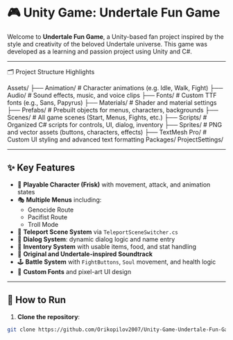 # 🎮 Unity Game: Undertale Fun Game

Welcome to **Undertale Fun Game**, a Unity-based fan project inspired by the style and creativity of the beloved Undertale universe. This game was developed as a learning and passion project using Unity and C#.

---

🗂️ Project Structure Highlights

Assets/
├── Animation/ # Character animations (e.g. Idle, Walk, Fight)
├── Audio/ # Sound effects, music, and voice clips
├── Fonts/ # Custom TTF fonts (e.g., Sans, Papyrus)
├── Materials/ # Shader and material settings
├── Prefabs/ # Prebuilt objects for menus, characters, backgrounds
├── Scenes/ # All game scenes (Start, Menus, Fights, etc.)
├── Scripts/ # Organized C# scripts for controls, UI, dialog, inventory
├── Sprites/ # PNG and vector assets (buttons, characters, effects)
├── TextMesh Pro/ # Custom UI styling and advanced text formatting
Packages/
ProjectSettings/

---

## ✨ Key Features

- 🧍 **Playable Character (Frisk)** with movement, attack, and animation states
- 🎭 **Multiple Menus** including:
  - Genocide Route
  - Pacifist Route
  - Troll Mode
- 🔁 **Teleport Scene System** via `TeleportSceneSwitcher.cs`
- 💬 **Dialog System**: dynamic dialog logic and name entry
- 💼 **Inventory System** with usable items, food, and stat handling
- 🎵 **Original and Undertale-inspired Soundtrack**
- 🕹️ **Battle System** with `FightButtons`, `Soul` movement, and health logic
- 🎨 **Custom Fonts** and pixel-art UI design

---

## 🚀 How to Run

1. **Clone the repository**:

```bash
git clone https://github.com/Orikopilov2007/Unity-Game-Undertale-Fun-Game.git

